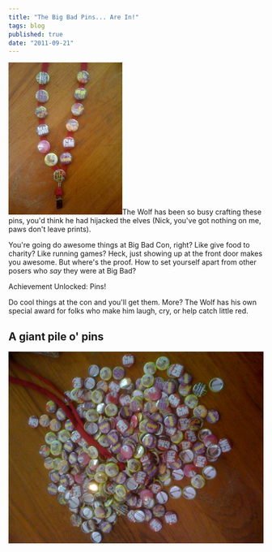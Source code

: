 ```yaml
---
title: "The Big Bad Pins... Are In!"
tags: blog
published: true
date: "2011-09-21"
---
```


[![A loaded lanyard](/images/IMG_0040-225x300.jpg "A loaded lanyard")](http://www.bigbadcon.com/wp-content/uploads/2011/09/IMG_0040.jpg)The Wolf has been so busy crafting these pins, you'd think he had hijacked the elves (Nick, you've got nothing on me, paws don't leave prints).

You're going do awesome things at Big Bad Con, right? Like give food to charity? Like running games? Heck, just showing up at the front door makes you awesome. But where's the proof. How to set yourself apart from other posers who _say_ they were at Big Bad?

Achievement Unlocked: Pins!

Do cool things at the con and you'll get them. More? The Wolf has his own special award for folks who make him laugh, cry, or help catch little red.  

## A giant pile o' pins

[![Pile o Pins](/images/IMG_0042-1024x768.jpg "Pile o Pins")](http://www.bigbadcon.com/wp-content/uploads/2011/09/IMG_0042.jpg)
